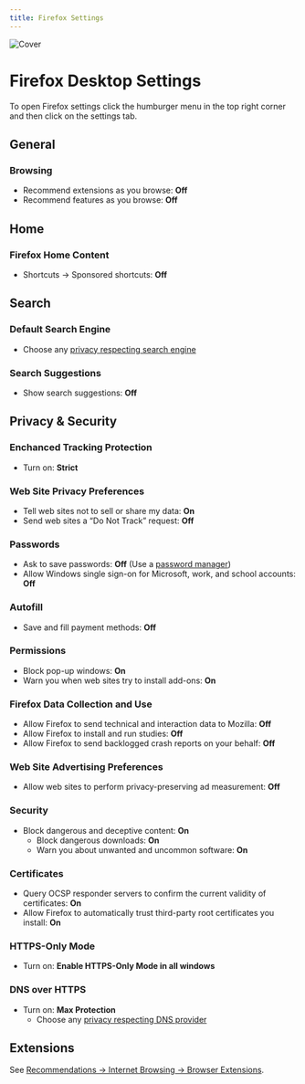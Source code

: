 ```yaml
---
title: Firefox Settings
---
```


![Cover](/assets/covers/firefox.png)

# Firefox Desktop Settings

To open Firefox settings click the humburger menu in the top right corner and then click on the settings tab.

## General

### Browsing

* Recommend extensions as you browse: **Off**
* Recommend features as you browse: **Off**

## Home

### Firefox Home Content

* Shortcuts -> Sponsored shortcuts: **Off**
 
## Search

### Default Search Engine

* Choose any [privacy respecting search engine](https://guide.yuuire.com/recommendations/internet-browsing/search-engines)

### Search Suggestions

* Show search suggestions: **Off**

## Privacy & Security

### Enchanced Tracking Protection

* Turn on: **Strict**

### Web Site Privacy Preferences

* Tell web sites not to sell or share my data: **On**
* Send web sites a “Do Not Track” request: **Off**

### Passwords

* Ask to save passwords: **Off** (Use a [password manager](https://guide.yuuire.com/recommendations/software/password-managers))
* Allow Windows single sign-on for Microsoft, work, and school accounts: **Off**

### Autofill

* Save and fill payment methods: **Off**

### Permissions

* Block pop-up windows: **On**
* Warn you when web sites try to install add-ons: **On**

### Firefox Data Collection and Use

* Allow Firefox to send technical and interaction data to Mozilla: **Off**
* Allow Firefox to install and run studies: **Off**
* Allow Firefox to send backlogged crash reports on your behalf: **Off**

### Web Site Advertising Preferences

* Allow web sites to perform privacy-preserving ad measurement: **Off**

### Security

* Block dangerous and deceptive content: **On**
  * Block dangerous downloads: **On**
  * Warn you about unwanted and uncommon software: **On**

### Certificates

* Query OCSP responder servers to confirm the current validity of certificates: **On**
* Allow Firefox to automatically trust third-party root certificates you install: **On**

### HTTPS-Only Mode

* Turn on: **Enable HTTPS-Only Mode in all windows**

### DNS over HTTPS

* Turn on: **Max Protection**
  * Choose any [privacy respecting DNS provider](https://guide.yuuire.com/recommendations/providers/dns-resolvers)

## Extensions

See [Recommendations -> Internet Browsing -> Browser Extensions](https://guide.yuuire.com/recommendations/internet-browsing/browser-extensions).

